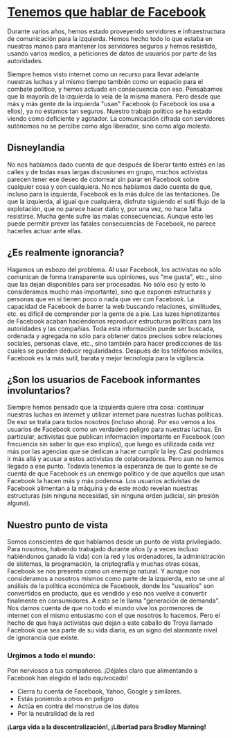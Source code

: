 # [Tenemos que hablar de Facebook](http://nadir.org/txt/Tenemos_que_hablar_de_Facebook.html)

Durante varios años, hemos estado proveyendo servidores e infraestructura de comunicación para la izquierda. Hemos hecho todo lo que estaba en nuestras manos para mantener los servidores seguros y hemos resistido, usando varios medios, a peticiones de datos de usuarios por parte de las autoridades.

Siempre hemos visto internet como un recurso para llevar adelante nuestras luchas y al mismo tiempo también como un espacio para el combate político, y hemos actuado en consecuencia con eso. Pensábamos que la mayoría de la izquierda lo veía de la misma manera. Pero desde que más y más gente de la izquierda "usan" Facebook (o Facebook los usa a ellos), ya no estamos tan seguros. Nuestro trabajo político se ha estado viendo como deficiente y agotador. La comunicación cifrada con servidores autónomos no se percibe como algo liberador, sino como algo molesto.

## Disneylandia

No nos habíamos dado cuenta de que después de liberar tanto estrés en las calles y de todas esas largas discusiones en grupo, muchos activistas parecen tener ese deseo de cotorrear sin parar en Facebook sobre cualquier cosa y con cualquiera. No nos habíamos dado cuenta de que, incluso para la izquierda, Facebook es la más dulce de las tentaciones. De que la izquierda, al igual que cualquiera, disfruta siguiendo el sutil flujo de la explotación, que no parece hacer daño y, por una vez, no hace falta resistirse. Mucha gente sufre las malas consecuencias. Aunque esto les puede permitir prever las fatales consecuencias de Facebook, no parece hacerles actuar ante ellas.

## ¿Es realmente ignorancia?

Hagamos un esbozo del problema. Al usar Facebook, los activistas no sólo comunican de forma transparente sus opiniones, sus "me gusta", etc., sino que las dejan disponibles para ser procesadas. No sólo eso (y esto lo consideramos mucho más importante), sino que exponen estructuras y personas que en sí tienen poco o nada que ver con Facebook. La capacidad de Facebook de barrer la web buscando relaciones, similitudes, etc. es difícil de comprender por la gente de a pie. Las luzes hipnotizantes de Facebook acaban haciéndonos reproducir estructuras políticas para las autoridades y las compañías. Toda esta información puede ser buscada, ordenada y agregada no sólo para obtener datos precisos sobre relaciones sociales, personas clave, etc., sino también para hacer predicciones de las cuales se pueden deducir regularidades. Después de los teléfonos móviles, Facebook es la más sutil, barata y mejor tecnología para la vigilancia.

## ¿Son los usuarios de Facebook informantes involuntarios?

Siempre hemos pensado que la izquierda quiere otra cosa: continuar nuestras luchas en internet y utilizar internet para nuestras luchas políticas. De eso se trata para todos nosotros (incluso ahora). Por eso vemos a los usuarios de Facebook como un verdadero peligro para nuestras luchas. En particular, activistas que publican información importante en Facebook (con frecuencia sin saber lo que eso implica), que luego es utilizada cada vez más por las agencias que se dedican a hacer cumplir la ley. Casi podríamos ir más allá y acusar a estos activistas de colaboradores. Pero aun no hemos llegado a ese punto. Todavía tenemos la esperanza de que la gente se de cuenta de que Facebook es un enemigo político y de que aquellos que usan Facebook la hacen más y más poderosa. Los usuarios activistas de Facebook alimentan a la máquina y de este modo revelan nuestras estructuras (sin ninguna necesidad, sin ninguna orden judicial, sin presión alguna).

## Nuestro punto de vista

Somos conscientes de que hablamos desde un punto de vista privilegiado. Para nosotros, habiendo trabajado durante años (y a veces incluso habiéndonos ganado la vida) con la red y los ordenadores, la administración de sistemas, la programación, la criptografía y muchas otras cosas, Facebook se nos presenta como un enemigo natural. Y aunque nos consideramos a nosotros mismos como parte de la izquierda, esto se une al análisis de la política económica de Facebook, donde los "usuarios" son convertidos en producto, que es vendido y eso nos vuelve a convertir finalmente en consumidores. A esto se le llama "generación de demanda". Nos damos cuenta de que no todo el mundo vive los pormenores de internet con el mismo entusiasmo con el que nosotros lo hacemos. Pero el hecho de que haya activistas que dejan a este caballo de Troya llamado Facebook que sea parte de su vida diaria, es un signo del alarmante nivel de ignorancia que existe.

### Urgimos a todo el mundo:

Pon nerviosos a tus compañeros. ¡Déjales claro que alimentando a Facebook han elegido el lado equivocado!
 
* Cierra tu cuenta de Facebook, Yahoo, Google y similares.
* Estás poniendo a otros en peligro
* Actúa en contra del monstruo de los datos
* Por la neutralidad de la red

**¡Larga vida a la descentralización!, ¡Libertad para Bradley Manning!**
